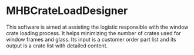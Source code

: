 # MHBCrateLoadDesigner
This software is aimed at assisting the logistic responsible with the window crate loading process.
It helps minimizing the number of crates used for window frames and glass.
Its input is a customer order part list and its output is a crate list with detailed content.
